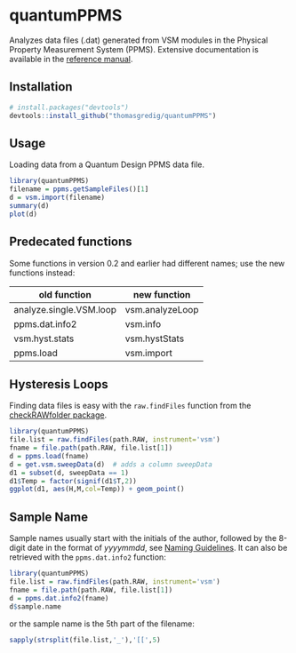 # quantumPPMS

Analyzes data files (.dat) generated from VSM modules in the Physical Property Measurement System (PPMS). Extensive documentation is available in the [reference manual](https://thomasgredig.github.io/quantumPPMS/).


## Installation

```R
# install.packages("devtools")
devtools::install_github("thomasgredig/quantumPPMS")
```

## Usage

Loading data from a Quantum Design PPMS data file.

```R
library(quantumPPMS)
filename = ppms.getSampleFiles()[1]
d = vsm.import(filename)
summary(d)
plot(d)
```

## Predecated functions

Some functions in version 0.2 and earlier had different names; use the new functions instead:

| old function               | new function |
|----------------------------|--------------|
| analyze.single.VSM.loop    |   vsm.analyzeLoop  |
| ppms.dat.info2  | vsm.info |
| vsm.hyst.stats  | vsm.hystStats |
| ppms.load | vsm.import |

   

## Hysteresis Loops

Finding data files is easy with the `raw.findFiles` function from the [checkRAWfolder package](https://github.com/thomasgredig/checkRAWfolder).

```R
library(quantumPPMS)
file.list = raw.findFiles(path.RAW, instrument='vsm')
fname = file.path(path.RAW, file.list[1])
d = ppms.load(fname)
d = get.vsm.sweepData(d)  # adds a column sweepData
d1 = subset(d, sweepData == 1)
d1$Temp = factor(signif(d1$T,2))
ggplot(d1, aes(H,M,col=Temp)) + geom_point()
```

## Sample Name

Sample names usually start with the initials of the author, followed by the 8-digit date in the format of *yyyymmdd*, see [Naming Guidelines](https://github.com/thomasgredig/MSthesis-Guidelines). It can also be retrieved with the `ppms.dat.info2` function:

```R
library(quantumPPMS)
file.list = raw.findFiles(path.RAW, instrument='vsm')
fname = file.path(path.RAW, file.list[1])
d = ppms.dat.info2(fname)
d$sample.name
```

or the sample name is the 5th part of the filename:

```R
sapply(strsplit(file.list,'_'),'[[',5)
```

